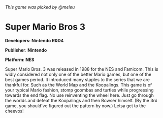 *This game was picked by @meleu*

# Super Mario Bros 3

**Developers: Nintendo R&D4**

**Publisher: Nintendo**

**Platform: NES**

Super Mario Bros. 3 was released in 1988 for the NES and Famicom. This is widly considered not only one of the better Mario games, but one of the best games period. It introduced many staples to the series that we are thankful for. Such as the World Map and the Koopalings. This game is of your typical Mario fashion, stomp goombas and turtles while progressing towards the end flag. No use reinventing the wheel here. Just go through the worlds and defeat the Koopalings and then Bowser himself. (By the 3rd game, you should've figured out the pattern by now.) Letsa get to the cheevos!
